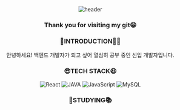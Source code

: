 <div align="center">

![header](https://capsule-render.vercel.app/api?type=waving&text=welcome%20to%20my%20world!&color=auto)

### Thank you for visiting my git😁

### 🤗INTRODUCTION🧚‍♀️
안녕하세요! 백엔드 개발자가 되고 싶어 열심히 공부 중인 신입 개발자입니다.

### 😎TECH STACK😆
![React](https://img.shields.io/badge/React-61DAFB?style=flat&logo=React&logoColor=white)
![JAVA](https://img.shields.io/badge/Java-6FF7800?style=flat&logo=JAVA&logoColor=white)
![JavaScript](https://img.shields.io/badge/JavaScript-F7DF1E?style=flat&logo=JavaScript&logoColor=white)
![MySQL](https://img.shields.io/badge/MySQL-4479A1?style=flat&logo=MySQL&logoColor=white)

### 📖STUDYING📚

</div>
